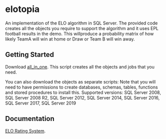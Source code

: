 # elotopia
An implementation of the ELO algorithm in SQL Server.
The provided code creates all the objects you require to support the algorithm and it uses EPL football results in the demo.
This willproduce a probability matrix of how likely TeamA will win at home or Draw or Team B will win away.

## Getting Started

Download [all_in_one](/all_in_one.sql).
This script creates all the objects and jobs that you need.

You can also download the objects as separate scripts:
Note that you will need to have permissions to create databases, schemas, tables, functions and stored procedures to install this.
Supported versions: SQL Server 2008, SQL Server 2008 R2, SQL Server 2012, SQL Server 2014, SQL Server 2016, SQL Server 2017, SQL Server 2019

## Documentation
[ELO Rating System](https://en.wikipedia.org/wiki/Elo_rating_system).
